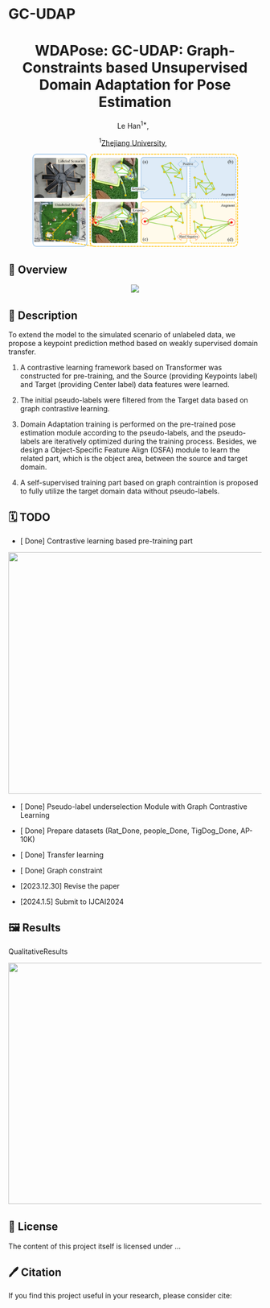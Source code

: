 # GC-UDAP

<div align="center">

<h1> WDAPose: GC-UDAP: Graph-Constraints based Unsupervised Domain Adaptation for Pose Estimation </h1>
Le Han<sup>1*</sup>, &nbsp;
 
 <sup>1</sup>[Zhejiang University](https://www.zju.edu.cn/english/), &nbsp;
 </div>
 <p align="center">
  <img width="409" height="185" src="./figs/intro.png">
</p>
 
 ## 🚀 Overview
<p align="center">
  <img src="./figs/architecture7.png">
</p>

## 📖 Description
To extend the model to the simulated scenario of unlabeled data, we propose a keypoint prediction method based on weakly supervised domain transfer.
1. A contrastive learning framework based on Transformer was constructed for pre-training, and the Source (providing Keypoints label) and Target (providing Center label) data features were learned.

2. The initial pseudo-labels were filtered from the Target data based on graph contrastive learning.

3. Domain Adaptation training is performed on the pre-trained pose estimation module according to the pseudo-labels, and the pseudo-labels are iteratively optimized during the training process. Besides, we design a Object-Specific Feature Align (OSFA) module to learn the related part, which is the object area, between the source and target domain.
   
4. A self-supervised training part based on graph contraintion is proposed to fully utilize the target domain data without pseudo-labels. 


## 🗓️ TODO
- [ Done] Contrastive learning based pre-training part 
<p align="center">
  <img width="730" height="480" src="./figs/loss_acc.jpg">
</p>

- [ Done] Pseudo-label underselection Module with Graph Contrastive Learning

- [ Done] Prepare datasets (Rat_Done, people_Done, TigDog_Done, AP-10K)

- [ Done] Transfer learning

- [ Done] Graph constraint
  
- [2023.12.30] Revise the paper

- [2024.1.5] Submit to IJCAI2024


## 🖼️ Results
QualitativeResults
<p align="center">
  <img width="1380" height="480" src="./figs/QualitativeResults.jpg">
</p>

## 🎫 License

The content of this project itself is licensed under ...

## 🖊️ Citation


If you find this project useful in your research, please consider cite:


```BibTeX
